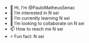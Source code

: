 - 👋 Hi, I’m @PauloMatheusSenac 
- 👀 I’m interested in N sei
- 🌱 I’m currently learning N sei
- 💞️ I’m looking to collaborate on N sei
- 📫 How to reach me N sei
- ⚡ Fun fact: N sei

<!---
PauloMatheusSenac/PauloMatheusSenac is a ✨ special ✨ repository because its `README.md` (this file) appears on your GitHub profile.
You can click the Preview link to take a look at your changes.
--->
